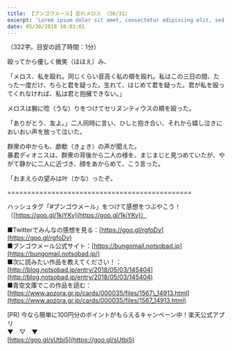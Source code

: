 ```yaml
---
title: 【ブンゴウメール】走れメロス （30/31）
excerpt: 'Lorem ipsum dolor sit amet, consectetur adipiscing elit, sed do eiusmod tempor incididunt ut labore et dolore magna aliqua. Praesent elementum facilisis leo vel fringilla est ullamcorper eget. At imperdiet dui accumsan sit amet nulla facilisi morbi tempus.'
date: 05/30/2018 10:03:01
---
```


（322字。目安の読了時間：1分）  
  
  
殴ってから優しく微笑（ほほえ）み、  
  
「メロス、私を殴れ。同じくらい音高く私の頬を殴れ。私はこの三日の間、たった一度だけ、ちらと君を疑った。生れて、はじめて君を疑った。君が私を殴ってくれなければ、私は君と抱擁できない。」  
  
 メロスは腕に唸（うな）りをつけてセリヌンティウスの頬を殴った。  
  
  
「ありがとう、友よ。」二人同時に言い、ひしと抱き合い、それから嬉し泣きにおいおい声を放って泣いた。  
  
  
 群衆の中からも、歔欷（きょき）の声が聞えた。  
暴君ディオニスは、群衆の背後から二人の様を、まじまじと見つめていたが、やがて静かに二人に近づき、顔をあからめて、こう言った。  
  
  
「おまえらの望みは叶（かな）ったぞ。  
  
\==============================\================  
  
ハッシュタグ「#ブンゴウメール」をつけて感想をつぶやこう！（[https://goo.gl/1kjYKv](https://goo.gl/1kjYKv)）  
  
■Twitterでみんなの感想を見る：[https://goo.gl/rgfoDv](https://goo.gl/rgfoDv)  
■ブンゴウメール公式サイト：[https://bungomail.notsobad.jp](https://bungomail.notsobad.jp/)  
■次に読みたい作品を教えてください！：[http://blog.notsobad.jp/entry/2018/05/03/145404](http://blog.notsobad.jp/entry/2018/05/03/145404)  
■青空文庫でこの作品を読む：[https://www.aozora.gr.jp/cards/000035/files/1567\_14913.html](https://www.aozora.gr.jp/cards/000035/files/1567_14913.html)  
  
\[PR\] 今なら簡単に100円分のポイントがもらえるキャンペーン中！楽天公式アプリ  
▼　▽　▼  
[https://goo.gl/sUtbi5](https://goo.gl/sUtbi5)